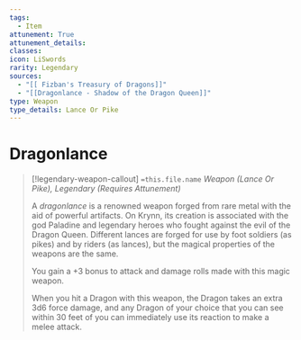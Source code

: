 ```yaml
---
tags:
  - Item
attunement: True
attunement_details: 
classes: 
icon: LiSwords
rarity: Legendary
sources:
  - "[[ Fizban's Treasury of Dragons]]"
  - "[[Dragonlance - Shadow of the Dragon Queen]]"
type: Weapon
type_details: Lance Or Pike
---
```


# Dragonlance

>[!legendary-weapon-callout] `=this.file.name`
>*Weapon (Lance Or Pike), Legendary (Requires Attunement)*
>
>A *dragonlance* is a renowned weapon forged from rare metal with the aid of powerful artifacts. On Krynn, its creation is associated with the god Paladine and legendary heroes who fought against the evil of the Dragon Queen. Different lances are forged for use by foot soldiers (as pikes) and by riders (as lances), but the magical properties of the weapons are the same.
>
>You gain a +3 bonus to attack and damage rolls made with this magic weapon.
>
>When you hit a Dragon with this weapon, the Dragon takes an extra 3d6 force damage, and any Dragon of your choice that you can see within 30 feet of you can immediately use its reaction to make a melee attack.
>
>

